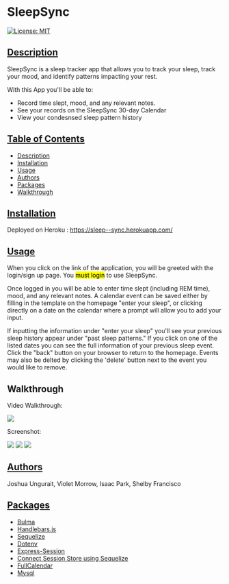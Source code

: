# SleepSync
[![License: MIT](https://img.shields.io/badge/License-MIT-blue.svg)](https://opensource.org/licenses/MIT)

## [Description](#table-of-content)
SleepSync is a sleep tracker app that allows you to track your sleep, track your mood, and identify patterns impacting your rest. 

With this App you'll be able to: 
* Record time slept, mood, and any relevant notes. 
* See your records on the SleepSync 30-day Calendar 
* View your condesnsed sleep pattern history 


## [Table of Contents](#table-of-content)
* [Description](#description)
* [Installation](#installation)
* [Usage](#usage)
* [Authors](#authors)
* [Packages](#packages)
* [Walkthrough](#walkthrough)

## [Installation](#table-of-content)
Deployed on Heroku : https://sleep--sync.herokuapp.com/

## [Usage](#table-of-content)
When you click on the link of the application, you will be greeted with the login/sign up page. You <mark>must login</mark> to use SleepSync.

Once logged in you will be able to enter time slept (including REM time), mood, and any relevant notes. A calendar event can be saved either by filling in the template on the homepage "enter your sleep", or clicking directly on a date on the calendar where a prompt will allow you to add your input. 

If inputting the information under "enter your sleep" you'll see your previous sleep history appear under "past sleep patterns." If you click on one of the listed dates you can see the full information of your previous sleep event. Click the "back" button on your browser to return to the homepage. Events may also be delted by clicking the 'delete' button next to the event you would like to remove. 

## Walkthrough

Video Walkthrough:

![](https://github.com/jbungurait/Sleep_Tracker_App/blob/main/Assets/SleepSyncGif.gif)

Screenshot:

![](https://github.com/jbungurait/Sleep_Tracker_App/blob/main/Assets/Sreenshot1.png)
![](https://github.com/jbungurait/Sleep_Tracker_App/blob/main/Assets/Screenshot2.png)
![](https://github.com/jbungurait/Sleep_Tracker_App/blob/main/Assets/Screenshot3.png)


## [Authors](#table-of-content)

Joshua Ungurait, Violet Morrow, Isaac Park, Shelby Francisco 


## [Packages](#table-of-content)
* [Bulma](https://bulma.io/)
* [Handlebars.js](https://www.npmjs.com/package/express-handlebars)
* [Sequelize](https://www.npmjs.com/package/sequelize)
* [Dotenv](https://www.npmjs.com/package/dotenv)
* [Express-Session](https://www.npmjs.com/package/express-session)
* [Connect Session Store using Sequelize](https://www.npmjs.com/package/connect-session-sequelize)
* [FullCalendar](https://fullcalendar.io) 
* [Mysql](https://www.mysql.com/)

